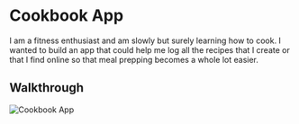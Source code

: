# Cookbook App

I am a fitness enthusiast and am slowly but surely learning how to cook. I wanted to build an app that could help me log all the recipes that I create or that I find online so that meal prepping becomes a whole lot easier.

## Walkthrough

![Cookbook App](https://github.com/user-attachments/assets/ac20ef0d-2177-433d-9873-65f5d97829ee)
